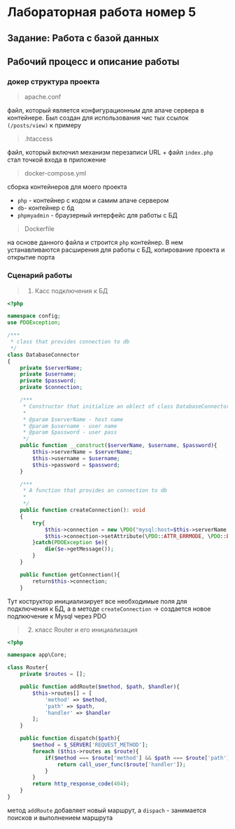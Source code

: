 # Лабораторная работа номер 5
## Задание: Работа с базой данных

## Рабочий процесс и описание работы

### докер структура проекта

> apache.conf

файл, который является конфигурационным для апаче сервера в контейнере. Был создан для использования чис тых ссылок
`(/posts/view)` к примеру

> .htaccess

файл, который включил механизм перезаписи URL + файл `index.php` стал точкой входа в приложение

> docker-compose.yml

сборка контейнеров для моего проекта
- `php` - контейнер с кодом и самим апаче сервером
- `db`- контейнер с бд
- `phpmyadmin` - браузерный интерфейс для работы с БД

> Dockerfile

на основе данного файла и строится `php` контейнер. В нем устанавливаются расширения для работы с БД, копирование проекта и открытие порта

### Сценарий работы

> 1) Касс подключения к БД

```php
<?php

namespace config;
use PDOException;

/***
 * class that provides connection to db
 */
class DatabaseConnector
{
    private $serverName;
    private $username;
    private $password;
    private $connection;

    /***
     * Constructor that initialize an oblect of class DatabaseConnector
     *
     * @param $serverName - host name
     * @param $username - user name
     * @param $password - user pass
     */
    public function __construct($serverName, $username, $password){
        $this->serverName = $serverName;
        $this->username = $username;
        $this->password = $password;
    }

    /***
     * A function that provides an connection to db
     *
     */
    public function createConnection(): void
    {
        try{
            $this->connection = new \PDO("mysql:host=$this->serverName;dbname=school_db", $this->username, $this->password);
            $this->connection->setAttribute(\PDO::ATTR_ERRMODE, \PDO::ERRMODE_EXCEPTION);
        }catch(PDOException $e){
            die($e->getMessage());
        }
    }

    public function getConnection(){
        return$this->connection;
    }
```

Тут коструктор инициализирует все необходимые поля для подключения к БД, а в методе `createConnection` -> создается новое подлкючение к Mysql через PDO

> 2) класс Router и его инициализация

```php
<?php

namespace app\Core;

class Router{
    private $routes = [];

    public function addRoute($method, $path, $handler){
        $this->routes[] = [
            'method' => $method,
            'path' => $path,
            'handler' => $handler
        ];
    }

    public function dispatch($path){
        $method = $_SERVER['REQUEST_METHOD'];
        foreach ($this->routes as $route){
            if($method === $route['method'] && $path === $route['path']){
                return call_user_func($route['handler']);
            }
        }
        return http_response_code(404);
    }
}
```

метод `addRoute` добавляет новый маршрут, а `dispach` - занимается поисков и выполнением маршрута

